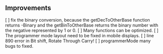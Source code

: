 ## Improvements
[ ] fix the binary conversion, because the getDecToOtherBase function returns -Binary and the getBinToOtherBase returns the binary number with the negative represented by 1 or 0.
[ ] Many functions can be optimized.
[ ] The programmer mode layout need to be fixed in mobile displays.
[ ] line 890 error in Bit shift, Rotate Through Carry!
[ ] programmerMode many bugs to fixed.